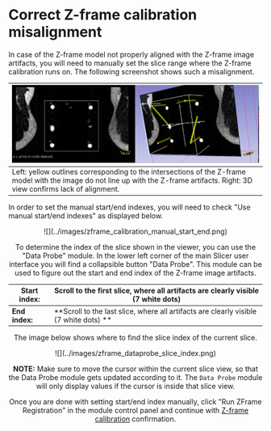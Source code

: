 # Correct Z-frame calibration misalignment

In case of the Z-frame model not properly aligned with the Z-frame image artifacts, you will need to manually set the slice range where the Z-frame calibration runs on. The following screenshot shows such a misalignment.

| ![](../images/zframe_misaligned.png) |
| -- |
| Left: yellow outlines corresponding to the intersections of the Z-frame model with the image do not line up with the Z-frame artifacts. Right: 3D view confirms lack of alignment. |

In order to set the manual start/end indexes, you will need to check "Use manual start/end indexes" as displayed below.

<center>![](../images/zframe_calibration_manual_start_end.png)

To determine the index of the slice shown in the viewer, you can use the "Data Probe" module. In the lower left corner of the main Slicer user interface you will find a collapsible button "Data Probe". This module can be used to figure out the start and end index of the Z-frame image artifacts.

|Start index: |Scroll to the first slice, where all artifacts are clearly visible (7 white dots)|
|--|--|
|**End index:** | **Scroll to the last slice, where all artifacts are clearly visible (7 white dots) **|

The image below shows where to find the slice index of the current slice. 

<center>![](../images/zframe_dataprobe_slice_index.png)

**NOTE:** Make sure to move the cursor within the current slice view, so that the Data Probe module gets updated according to it. The `Data Probe` module will only display values if the cursor is inside that slice view.

Once you are done with setting start/end index manually, click "Run ZFrame Registration" in the module control panel and continue with [Z-frame calibration](zframe.md) confirmation.

